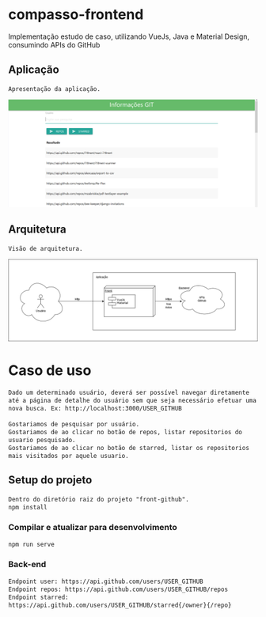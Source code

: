# compasso-frontend
Implementação estudo de caso, utilizando VueJs, Java e Material Design, consumindo APIs do GitHub

## Aplicação

```
Apresentação da aplicação.
```
![alt text](https://github.com/vitorhora/compasso-frontend/blob/master/front-github/imagens/aplicacao.png)



## Arquitetura
```
Visão de arquitetura.
```
![alt text](https://github.com/vitorhora/compasso-frontend/blob/master/front-github/imagens/arquitetura_back.png)


# Caso de uso

```
Dado um determinado usuário, deverá ser possível navegar diretamente até a página de detalhe do usuário sem que seja necessário efetuar uma nova busca. Ex: http://localhost:3000/USER_GITHUB

Gostariamos de pesquisar por usuário.
Gostariamos de ao clicar no botão de repos, listar repositorios do usuario pesquisado.
Gostariamos de ao clicar no botão de starred, listar os repositorios mais visitados por aquele usuario.

```

## Setup do projeto
```
Dentro do diretório raiz do projeto "front-github".
npm install
```

### Compilar e atualizar para desenvolvimento
```
npm run serve
```

### Back-end 
```
Endpoint user: https://api.github.com/users/USER_GITHUB
Endpoint repos: https://api.github.com/users/USER_GITHUB/repos
Endpoint starred: https://api.github.com/users/USER_GITHUB/starred{/owner}{/repo}
```
